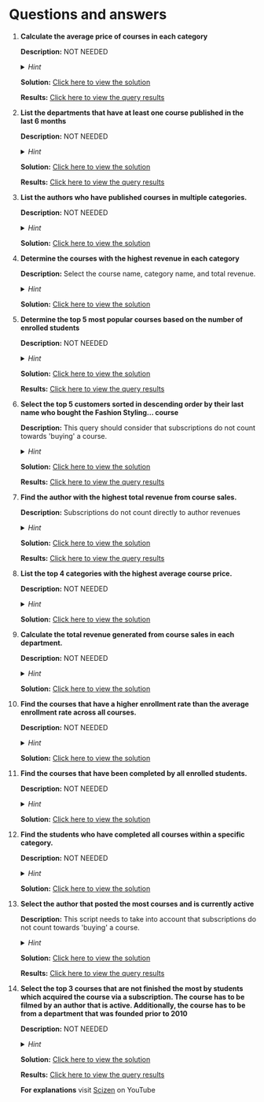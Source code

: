 # Questions and answers

1. **Calculate the average price of courses in each category**

   **Description:** NOT NEEDED

   <details>
     <summary><i>Hint</i></summary>
     <p>You could use aggregation and joins</p>
   </details>

   **Solution:** [Click here to view the solution](./scripts/solutions/1.sql)

      **Results:** [Click here to view the query results](./results/query1_results.png)
   

2. **List the departments that have at least one course published in the last 6 months**

   **Description:** NOT NEEDED

   <details>
     <summary><i>Hint</i></summary>
     <p>Use built-in tools or methods to transform and compare dates. To bring data from the department you might use joins.</p>
   </details>

   **Solution:** [Click here to view the solution](./scripts/solutions/2.sql)

   **Results:** [Click here to view the query results](./results/query2_results.png)

3. **List the authors who have published courses in multiple categories.**

   **Description:** NOT NEEDED

   <details>
     <summary><i>Hint</i></summary>
     <p></p>
   </details>

   **Solution:** [Click here to view the solution](./scripts/solutions/3.sql)

4. **Determine the courses with the highest revenue in each category**

   **Description:** Select the course name, category name, and total revenue.

   <details>
     <summary><i>Hint</i></summary>
     <p></p>
   </details>

   **Solution:** [Click here to view the solution](./scripts/solutions/4.sql)

5. **Determine the top 5 most popular courses based on the number of enrolled students**

   **Description:** NOT NEEDED

   <details>
     <summary><i>Hint</i></summary>
     <p>You can use aggregation</p>
   </details>

   **Solution:** [Click here to view the solution](./scripts/solutions/5.sql)

      **Results:** [Click here to view the query results](./results/query5_results.png)

6. **Select the top 5 customers sorted in descending order by their last name who bought the Fashion Styling... course**

   **Description:** This query should consider that subscriptions do not count towards 'buying' a course.

   <details>
     <summary><i>Hint</i></summary>
     <p>You can use multiple joins and conditional statements to filter the appropriate data. You have to take into account the description and the order of the select and join statements. Additionally, you might desired to create subqueries or CTAs</p>
   </details>

   **Solution:** [Click here to view the solution](./scripts/solutions/6.sql)

   **Results:** [Click here to view the query results](./results/query6_results.png)

7. **Find the author with the highest total revenue from course sales.**

   **Description:** Subscriptions do not count directly to author revenues

   <details>
     <summary><i>Hint</i></summary>
     <p>You can use multiple joins, aggregation, and sorting. Additionally, to keep yout code readable, I suggest using CTAs.</p>
   </details>

   **Solution:** [Click here to view the solution](./scripts/solutions/7.sql)

   **Results:** [Click here to view the query results](./results/query7_results.png)

8. **List the top 4 categories with the highest average course price.**

   **Description:** NOT NEEDED

   <details>
     <summary><i>Hint</i></summary>
     <p></p>
   </details>

   **Solution:** [Click here to view the solution](./scripts/solutions/8.sql)

9. **Calculate the total revenue generated from course sales in each department.**

   **Description:** NOT NEEDED

   <details>
     <summary><i>Hint</i></summary>
     <p></p>
   </details>

   **Solution:** [Click here to view the solution](./scripts/solutions/9.sql)

10. **Find the courses that have a higher enrollment rate than the average enrollment rate across all courses.**

    **Description:** NOT NEEDED

    <details>
      <summary><i>Hint</i></summary>
      <p>Use subqueries and comparison operators</p>
    </details>

    **Solution:** [Click here to view the solution](./scripts/solutions/10.sql)

11. **Find the courses that have been completed by all enrolled students.**

    **Description:** NOT NEEDED

    <details>
      <summary><i>Hint</i></summary>
      <p></p>
    </details>

    **Solution:** [Click here to view the solution](./scripts/solutions/11.sql)

12. **Find the students who have completed all courses within a specific category.**

    **Description:** NOT NEEDED

    <details>
      <summary><i>Hint</i></summary>
      <p></p>
    </details>

    **Solution:** [Click here to view the solution](./scripts/solutions/12.sql)

13. **Select the author that posted the most courses and is currently active**

    **Description:** This script needs to take into account that subscriptions do not count towards 'buying' a course.

    <details>
      <summary><i>Hint</i></summary>
      <p>You can use joins or subqueries for this exercise. Consider using aggregations for counting.</p>
    </details>

    **Solution:** [Click here to view the solution](./scripts/solutions/13.sql)

       **Results:** [Click here to view the query results](./results/query13_results.png)

14. **Select the top 3 courses that are not finished the most by students which acquired the course via a subscription. The course has to be filmed by an author that is active. Additionally, the course has to be from a department that was founded prior to 2010**

    **Description:** NOT NEEDED

    <details>
      <summary><i>Hint</i></summary>
      <b>Beware!, difficult query approaching.</b>
     <p>
     You will most likely have to use several join statements as well as a couple CTAs to keep your code clean and readable. Aggregation, patience, and focus are also needed.
     </p>
    </details>

    **Solution:** [Click here to view the solution](./scripts/solutions/14.sql)

    **Results:** [Click here to view the query results](./results/query14_results.png)

    **For explanations** visit [Scizen](https://www.youtube.com/@SciZenAI) on YouTube
